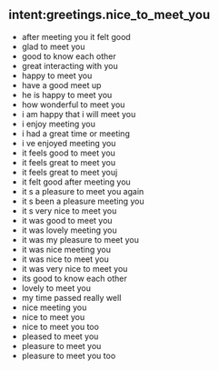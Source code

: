 ## intent:greetings.nice_to_meet_you

- after meeting you it felt good
- glad to meet you
- good to know each other
- great interacting with you
- happy to meet you
- have a good meet up
- he is happy to meet you
- how wonderful to meet you
- i am happy that i will meet you
- i enjoy meeting you
- i had a great time or meeting
- i ve enjoyed meeting you
- it feels good to meet you
- it feels great to meet you
- it feels great to meet youj
- it felt good after meeting you
- it s a pleasure to meet you again
- it s been a pleasure meeting you
- it s very nice to meet you
- it was good to meet you
- it was lovely meeting you
- it was my pleasure to meet you
- it was nice meeting you
- it was nice to meet you
- it was very nice to meet you
- its good to know each other
- lovely to meet you
- my time passed really well
- nice meeting you
- nice to meet you
- nice to meet you too
- pleased to meet you
- pleasure to meet you
- pleasure to meet you too